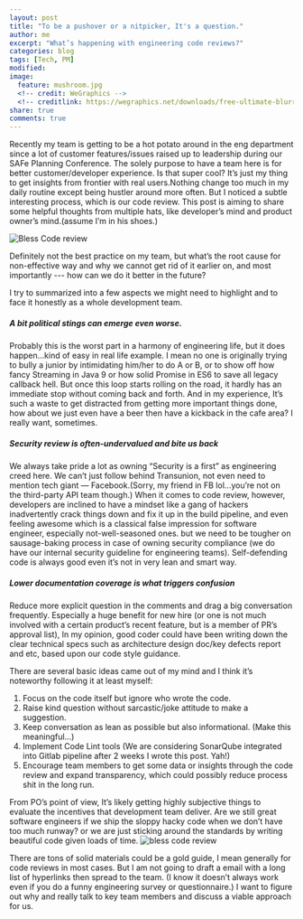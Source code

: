 ```yaml
---
layout: post
title: "To be a pushover or a nitpicker, It's a question."
author: me
excerpt: "What’s happening with engineering code reviews?"
categories: blog
tags: [Tech, PM]
modified:
image:
  feature: mushroom.jpg
  <!-- credit: WeGraphics -->
  <!-- creditlink: https://wegraphics.net/downloads/free-ultimate-blurred-background-pack/ -->
share: true
comments: true
---
```



Recently my team is getting to be a hot potato around in the eng department since a lot of customer features/issues raised up to leadership during our SAFe Planning Conference. The solely purpose to have a team here is for better customer/developer experience. Is that super cool? It’s just my thing to get insights from frontier with real users.Nothing change too much in my daily routine except being hustler around more often. But I noticed a subtle interesting process, which is our code review. This post is aiming to share some helpful thoughts from multiple hats, like developer’s mind and product owner’s mind.(assume I’m in his shoes.)
 
![Bless Code review](https://memegenerator.net/img/instances/37612347/im-chuck-norris-i-approve-of-this-code-review.jpg)

Definitely not the best practice on my team, but what’s the root cause for non-effective way and why we cannot get rid of it earlier on, and most importantly --- how can we do it better in the future?

I try to summarized into a few aspects we might need to highlight and to face it honestly as a whole development team.
 
##### A bit political stings can emerge even worse.
Probably this is the worst part in a harmony of engineering life, but it does happen…kind of easy in real life example. I mean no one is originally trying to bully a junior by intimidating him/her to do A or B,  or to show off how fancy Streaming in Java 9 or how solid Promise in ES6 to save all legacy callback hell. But once this loop starts rolling on the road, it hardly has an immediate stop without coming back and forth. And in my experience, It’s such a waste to get distracted from getting more important things done, how about we just even have a beer then have a kickback in the cafe area? I really want, sometimes.

##### Security review is often-undervalued and bite us back
We always take pride a lot as owning “Security is a first” as engineering creed here. We can’t just follow behind Transunion, not even need to mention tech giant — Facebook.(Sorry, my friend in FB lol…you’re not on the third-party API team though.) When it comes to code review, however, developers are inclined to have a mindset like a gang of hackers inadvertently crack things down and fix it up in the build pipeline, and even feeling awesome which is a classical false impression for software engineer, especially  not-well-seasoned ones. but we need to be tougher on sausage-baking process in case of owning security compliance  (we do have our internal security guideline for engineering teams). Self-defending code is always good even it’s not in very lean and smart way.

##### Lower documentation coverage is what triggers confusion
Reduce more explicit question in the comments and drag a big conversation frequently. Especially a huge benefit for new hire (or one is not much involved with a certain product’s recent feature, but is a member of PR’s approval list), In my opinion, good coder could have been writing down the clear technical specs such as architecture design doc/key defects report and etc, based upon our code style guidance.

There are several basic ideas came out of my mind and I think it’s noteworthy following it at least myself:
1. Focus on the code itself but ignore who wrote the code.
2. Raise kind question without sarcastic/joke attitude to make a suggestion.
3. Keep conversation as lean as possible but also informational. (Make this meaningful...)
4. Implement Code Lint tools (We are considering SonarQube integrated into Gitlab pipeline after 2 weeks I wrote this post. Yah!)
5. Encourage team members to get some data or insights through the code review and expand transparency, which could possibly reduce process shit in the long run.
 
From PO’s point of view, It’s likely getting highly subjective things to evaluate the incentives that development team deliver. Are we still great software engineers if we ship the sloppy hacky code when we don’t have too much runway? or we are just sticking around the standards by writing beautiful code given loads of time.
![bless code review](https://jameelnabbo.com/wp-content/uploads/2018/05/1_nxXw5ViikNF2tIzIs21qlw-1000x559.png)

There are tons of solid materials could be a gold guide, I mean generally for code reviews in most cases. But I am not going to draft a email with a long list of hyperlinks then spread to the team. (I know it doesn’t always work even if you do a funny engineering survey or questionnaire.) I want to figure out why and really talk to key team members and discuss a viable approach for us.
